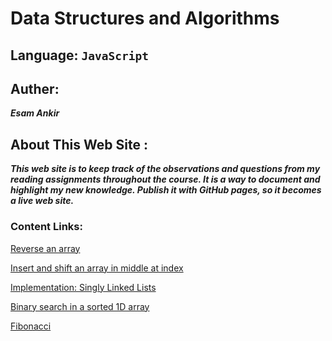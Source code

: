 # Data Structures and Algorithms

## Language: `JavaScript`

## Auther:
 ***Esam Ankir***

## About This Web Site :
***This web site is to keep track of the observations and questions from my reading assignments throughout the course. It is a way to document and highlight my new knowledge. Publish it with GitHub pages, so it becomes a live web site.***


### Content Links:

[Reverse an array](./whiteboard-challenges/array-reverse/README.md)

[Insert and shift an array in middle at index](./whiteboard-challenges/array-insert-shift/README.md)

[Implementation: Singly Linked Lists](./datastructure-challenges/linkedList/README.md)

[Binary search in a sorted 1D array](./whiteboard-challenges/array-binary-search/README.md)

[Fibonacci](./whiteboard-challenges/fibonacci/README.md)


